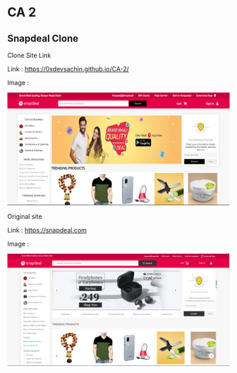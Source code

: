 # CA 2


## Snapdeal Clone 


Clone Site Link

Link : https://0xdevsachin.github.io/CA-2/

Image :

<img src="img/clone.PNG" alt="Clone Site Image" />



Original site 

Link : https://snapdeal.com

Image :

<img src="img/site-img.PNG" alt="Original site Image" />


